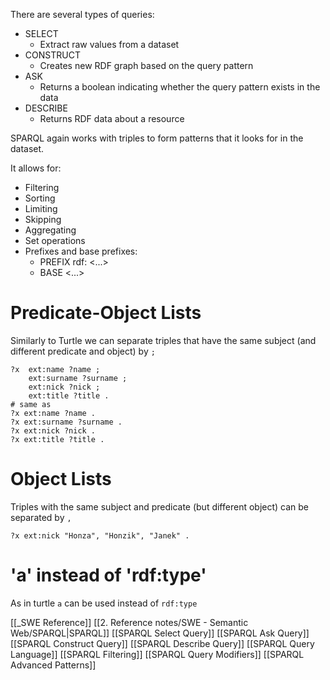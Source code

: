 There are several types of queries:
- SELECT
	- Extract raw values from a dataset
- CONSTRUCT
	- Creates new RDF graph based on the query pattern
- ASK
	- Returns a boolean indicating whether the query pattern exists in the data
- DESCRIBE
	- Returns RDF data about a resource

SPARQL again works with triples to form patterns that it looks for in the dataset.

It allows for:
- Filtering
- Sorting
- Limiting
- Skipping
- Aggregating
- Set operations
-  Prefixes and base prefixes:
	- PREFIX rdf: <...>
	- BASE <...>

# Predicate-Object Lists
Similarly to Turtle we can separate triples that have the same subject (and different predicate and object) by `;`

```sparql
?x  ext:name ?name ;
	ext:surname ?surname ;
	ext:nick ?nick ;
	ext:title ?title .
# same as
?x ext:name ?name .
?x ext:surname ?surname .
?x ext:nick ?nick .
?x ext:title ?title .
```

# Object Lists
Triples with the same subject and predicate (but different object) can be separated by `,`

```sparql
?x ext:nick "Honza", "Honzik", "Janek" .
```

# 'a' instead of 'rdf:type'
As in turtle `a` can be used instead of `rdf:type`

[[_SWE Reference]]
[[2. Reference notes/SWE - Semantic Web/SPARQL|SPARQL]]
[[SPARQL Select Query]]
[[SPARQL Ask Query]]
[[SPARQL Construct Query]]
[[SPARQL Describe Query]]
[[SPARQL Query Language]]
[[SPARQL Filtering]]
[[SPARQL Query Modifiers]]
[[SPARQL Advanced Patterns]]